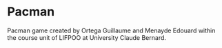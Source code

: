 # Pacman

Pacman game created by Ortega Guillaume and Menayde Edouard within the course unit of LIFPOO at University Claude Bernard.

